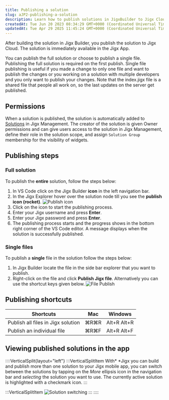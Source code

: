 ```yaml
---
title: Publishing a solution
slug: aJP2-publishing-a-solution
description: Learn how to publish solutions in JigxBuilder to Jigx Cloud with this step-by-step document. Discover the option to publish the full solution or a single file, and understand how published solutions are automatically added to the Solutions section in Jigx
createdAt: Tue Jun 20 2023 08:34:29 GMT+0000 (Coordinated Universal Time)
updatedAt: Tue Apr 29 2025 11:45:24 GMT+0000 (Coordinated Universal Time)
---
```


After building the solution in Jigx Builder, you publish the solution to Jigx Cloud. The solution is immediately available in the Jigx App.

You can publish the full solution or choose to publish a single file. Publishing the full solution is required on the first publish. Single file publishing is useful if you made a change to only one file and want to publish the changes or you working on a solution with multiple developers and you only want to publish your changes. Note that the index.jigx file is a shared file that people all work on, so the last updates on the server get published.

## Permissions

When a solution is published, the solution is automatically added to [Solutions](./../../Administration/Solutions.md) in Jigx Management.  The creator of the solution is given Owner permissions and can give users access to the solution in Jigx Management, define their role in the solution scope, and assign `Solution Group` membership for the visibility of widgets.

## Publishing steps

### Full solution

To publish the **entire** solution, follow the steps below:

1. In VS Code click on the Jigx Builder **icon** in the left navigation bar.
2. In the Jigx Explorer hover over the solution node till you see the **publish icon (rocket)**.
   ![Publish icon ](https://archbee-image-uploads.s3.amazonaws.com/x7vdIDH6-ScTprfmi2XXX/x6oL1j00INlbD0HMcaF2U_jb-publish.png "Publish icon")
3. Click on the icon to start the publishing process.
4. Enter your Jigx username and press **Enter**.
5. Enter your Jigx password and press **Enter**.
6. The publishing process starts and the progress shows in the bottom right corner of the VS Code editor. A message displays when the solution is successfully published.

### Single files

To publish a **single** file in the solution follow the steps below:

1. In Jigx Builder locate the file in the side bar explorer that you want to publish.
2. Right-click on the file and click **Publish Jigx file**. Alternatively you can use the shortcut keys given below.
   ![File Publish](https://archbee-image-uploads.s3.amazonaws.com/x7vdIDH6-ScTprfmi2XXX/jZGBiTENpyn7lPsJstAJT_jb-singlepub.png "File publish")

## Publishing shortcuts

| **Shortcuts**                      | **Mac** | **Windows** |
| ---------------------------------- | ------- | ----------- |
| Publish all files in Jigx solution | ⌘R⌘R    | Alt+R Alt+R |
| Publish an individual file         | ⌘R⌘F    | Alt+R Alt+F |

## Viewing published solutions in the app

::::VerticalSplit{layout="left"}
:::VerticalSplitItem
With* *Jigx you can build and publish more than one solution to your Jigx mobile app,  you can switch between the solutions by tapping on the *More* ellipsis icon in the navigation bar and *selecting* the solution you want to use. The currently active solution is highlighted with a checkmark icon.
:::

:::VerticalSplitItem
![Solution switching](https://archbee-image-uploads.s3.amazonaws.com/0TQnKgJpsWhT3gQzQOhdY-_wNc-4qfpMvnhWhjpKEx8-20250429-113930.png "Solution switching")
:::
::::



